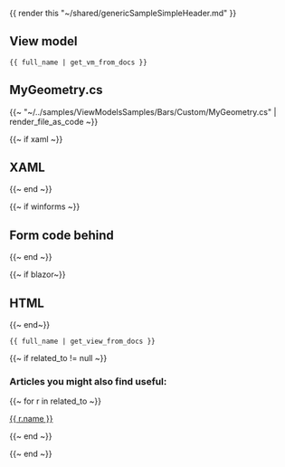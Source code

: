 {{ render this "~/shared/genericSampleSimpleHeader.md" }}

## View model

```
{{ full_name | get_vm_from_docs }}
```

## MyGeometry.cs

{{~ "~/../samples/ViewModelsSamples/Bars/Custom/MyGeometry.cs" | render_file_as_code ~}}

{{~ if xaml ~}}
## XAML
{{~ end ~}}

{{~ if winforms ~}}
## Form code behind
{{~ end ~}}

{{~ if blazor~}}
## HTML
{{~ end~}}

```
{{ full_name | get_view_from_docs }}
```

{{~ if related_to != null ~}}

### Articles you might also find useful:

{{~ for r in related_to ~}}

<div>
<a href="{{ compile this r.url }}">
{{ r.name }}
</a>
</div>

{{~ end ~}}

{{~ end ~}}